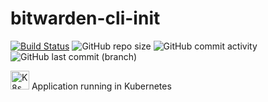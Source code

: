 # bitwarden-cli-init

[![Build Status](https://drone.theautomation.nl/api/badges/theautomation/bitwarden-cli/status.svg)](https://drone.theautomation.nl/theautomation/bitwarden-cli-init)
![GitHub repo size](https://img.shields.io/github/repo-size/theautomation/bitwarden-cli-init?logo=Github)
![GitHub commit activity](https://img.shields.io/github/commit-activity/y/theautomation/bitwarden-cli-init?logo=github)
![GitHub last commit (branch)](https://img.shields.io/github/last-commit/theautomation/bitwarden-cli-init/main?logo=github)

<img src="https://github.com/theautomation/kubernetes-gitops/blob/main/assets/img/k8s.png?raw=true" alt="K8s" style="height: 30px; width:30px;"/> Application running in Kubernetes 
